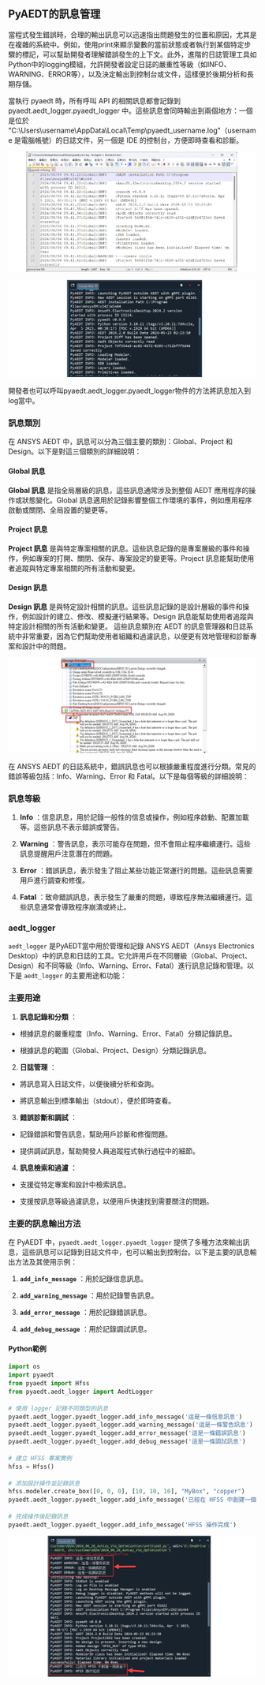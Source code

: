 PyAEDT的訊息管理
---

當程式發生錯誤時，合理的輸出訊息可以迅速指出問題發生的位置和原因，尤其是在複雜的系統中。例如，使用print來顯示變數的當前狀態或者執行到某個特定步驟的標記，可以幫助開發者理解錯誤發生的上下文。此外，進階的日誌管理工具如Python中的logging模組，允許開發者設定日誌的嚴重性等級（如INFO、WARNING、ERROR等），以及決定輸出到控制台或文件，這樣便於後期分析和長期存儲。

當執行 pyaedt 時，所有呼叫 API 的相關訊息都會記錄到 pyaedt.aedt_logger.pyaedt_logger 中。這些訊息會同時輸出到兩個地方：一個是位於 "C:\Users\username\AppData\Local\Temp\pyaedt_username.log"（username 是電腦帳號）的日誌文件，另一個是 IDE 的控制台，方便即時查看和診斷。


![2024-08-04_09-42-12](/assets/2024-08-04_09-42-12.png)

![2024-08-04_09-35-25](/assets/2024-08-04_09-35-25_cqmr3cee3.png)

開發者也可以呼叫pyaedt.aedt_logger.pyaedt_logger物件的方法將訊息加入到log當中。

### 訊息類別
在 ANSYS AEDT 中，訊息可以分為三個主要的類別：Global、Project 和 Design。以下是對這三個類別的詳細說明：

#### Global 訊息 
**Global 訊息** 是指全局層級的訊息，這些訊息通常涉及到整個 AEDT 應用程序的操作或狀態變化。Global 訊息適用於記錄影響整個工作環境的事件，例如應用程序啟動或關閉、全局設置的變更等。

#### Project 訊息 
**Project 訊息** 是與特定專案相關的訊息。這些訊息記錄的是專案層級的事件和操作，例如專案的打開、關閉、保存、專案設定的變更等。Project 訊息能幫助使用者追蹤與特定專案相關的所有活動和變更。

#### Design 訊息 
**Design 訊息** 是與特定設計相關的訊息。這些訊息記錄的是設計層級的事件和操作，例如設計的建立、修改、模擬運行結果等。Design 訊息能幫助使用者追蹤與特定設計相關的所有活動和變更。
這些訊息類別在 AEDT 的訊息管理器和日誌系統中非常重要，因為它們幫助使用者組織和過濾訊息，以便更有效地管理和診斷專案和設計中的問題。

![2024-08-04_08-28-22](/assets/2024-08-04_08-28-22_zb4lrvqpt.png)

在 ANSYS AEDT 的日誌系統中，錯誤訊息也可以根據嚴重程度進行分類。常見的錯誤等級包括：Info、Warning、Error 和 Fatal。以下是每個等級的詳細說明：

### 訊息等級 
 
1. **Info** ：信息訊息，用於記錄一般性的信息或操作，例如程序啟動、配置加載等。這些訊息不表示錯誤或警告。
 
2. **Warning** ：警告訊息，表示可能存在問題，但不會阻止程序繼續運行。這些訊息提醒用戶注意潛在的問題。
 
3. **Error** ：錯誤訊息，表示發生了阻止某些功能正常運行的問題。這些訊息需要用戶進行調查和修復。
 
4. **Fatal** ：致命錯誤訊息，表示發生了嚴重的問題，導致程序無法繼續運行。這些訊息通常會導致程序崩潰或終止。

### aedt_logger

`aedt_logger` 是PyAEDT當中用於管理和記錄 ANSYS AEDT（Ansys Electronics Desktop）中的訊息和日誌的工具。它允許用戶在不同層級（Global、Project、Design）和不同等級（Info、Warning、Error、Fatal）進行訊息記錄和管理。以下是 `aedt_logger` 的主要用途和功能：
### 主要用途 
 
1. **訊息記錄和分類** ：
  - 根據訊息的嚴重程度（Info、Warning、Error、Fatal）分類記錄訊息。

  - 根據訊息的範圍（Global、Project、Design）分類記錄訊息。
 
2. **日誌管理** ：
  - 將訊息寫入日誌文件，以便後續分析和查詢。

  - 將訊息輸出到標準輸出（stdout），便於即時查看。
 
3. **錯誤診斷和調試** ：
  - 記錄錯誤和警告訊息，幫助用戶診斷和修復問題。

  - 提供調試訊息，幫助開發人員追蹤程式執行過程中的細節。
 
4. **訊息檢索和過濾** ：
  - 支援從特定專案和設計中檢索訊息。

  - 支援按訊息等級過濾訊息，以便用戶快速找到需要關注的問題。

### 主要的訊息輸出方法

在 PyAEDT 中，`pyaedt.aedt_logger.pyaedt_logger` 提供了多種方法來輸出訊息，這些訊息可以記錄到日誌文件中，也可以輸出到控制台。以下是主要的訊息輸出方法及其使用示例：
 
 
1. **`add_info_message`** ：用於記錄信息訊息。
 
2. **`add_warning_message`** ：用於記錄警告訊息。
 
3. **`add_error_message`** ：用於記錄錯誤訊息。
 
4. **`add_debug_message`** ：用於記錄調試訊息。

#### Python範例
```python
import os
import pyaedt
from pyaedt import Hfss
from pyaedt.aedt_logger import AedtLogger

# 使用 logger 記錄不同類型的訊息
pyaedt.aedt_logger.pyaedt_logger.add_info_message('這是一條信息訊息')
pyaedt.aedt_logger.pyaedt_logger.add_warning_message('這是一條警告訊息')
pyaedt.aedt_logger.pyaedt_logger.add_error_message('這是一條錯誤訊息')
pyaedt.aedt_logger.pyaedt_logger.add_debug_message('這是一條調試訊息')

# 建立 HFSS 專案實例
hfss = Hfss()

# 添加設計操作並記錄訊息
hfss.modeler.create_box([0, 0, 0], [10, 10, 10], "MyBox", "copper")
pyaedt.aedt_logger.pyaedt_logger.add_info_message('已經在 HFSS 中創建一個銅盒子')

# 完成操作後記錄訊息
pyaedt.aedt_logger.pyaedt_logger.add_info_message('HFSS 操作完成')
```

![2024-08-05_04-30-52](/assets/2024-08-05_04-30-52_01215naa6.png)
